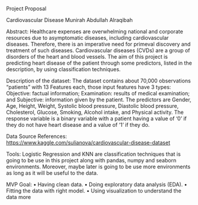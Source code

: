Project Proposal

Cardiovascular Disease
Munirah Abdullah Alraqibah


Abstract:
Healthcare expenses are overwhelming national and corporate resources due to asymptomatic diseases, including cardiovascular diseases. Therefore, there is an imperative need for primeval discovery and treatment of such diseases. Cardiovascular diseases (CVDs) are a group of disorders of the heart and blood vessels. The aim of this project is predicting heart disease of the patient through some predictors, listed in the description, by using classification techniques.

Description of the dataset:
The dataset contains about 70,000 observations “patients” with 13 Features each, those input features have 3 types: Objective: factual information; Examination: results of medical examination; and Subjective: information given by the patient. The predictors are Gender, Age, Height, Weight, Systolic blood pressure, Diastolic blood pressure, Cholesterol, Glucose, Smoking, Alcohol intake, and Physical activity. The response variable is a binary variable with a patient having a value of ‘0’ if they do not have heart disease and a value of ‘1’ if they do.

Data Source References: https://www.kaggle.com/sulianova/cardiovascular-disease-dataset

Tools:
Logistic Regression and KNN are classification techniques that is going to be use in this project along with pandas, numpy and seaborn environments. Moreover, maybe later is going to be use more environments as long as it will be useful to the data.

MVP Goal:
•	Having clean data.
•	Doing exploratory data analysis (EDA).
•	Fitting the data with right model.
•	Using visualization to understand the data more 
